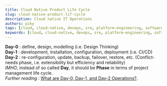 ```yaml
---
title: Cloud Native Product Life Cycle
slug: cloud-native-product-lif-cycle
description: Cloud native IT Operations
authors: piky
tags: [cloud, cloud-native, devops, sre, platform-engineering, software-engineering, iac, note, fyi]
keywords: [cloud, cloud-native, devops, sre, platform-engineering, software-engineering, iac, note, fyi]
---
```

**Day-0** : define, design, modelling (i.e. Design Thinking)  
**Day-1** : development, installation, configuration, deployment (i.e. CI/CD)  
**Day-2** : re-configuration, update, backup, failover, restore, etc. (Conflict-needs phase, i.e. extensibility but efficiency and reliability)   
*IMHO*, instead of so called **Day**, it should be **Phase** in terms of project management life cycle.  
*Further reading* : [What are Day-0, Day-1, and Day-2 Operations?](https://spacelift.io/blog/day-0-day-1-day-2-operations).